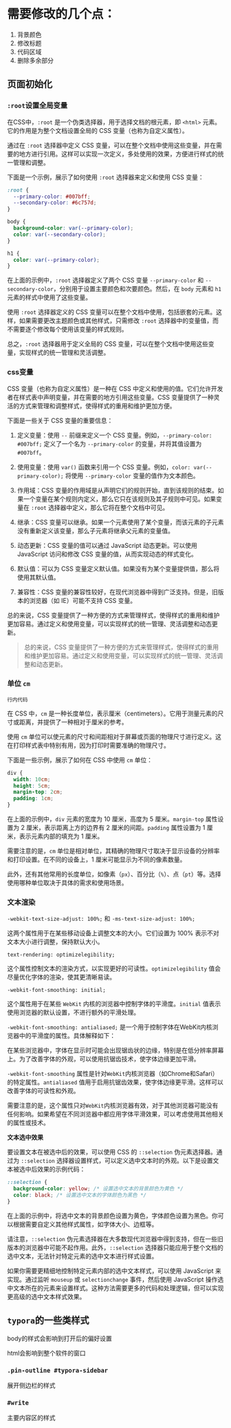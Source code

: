 # 需要修改的几个点：

1. 背景颜色
2. 修改标题
3. 代码区域
4. 删除多余部分

## 页面初始化

### `:root`设置全局变量

在CSS中，`:root` 是一个伪类选择器，用于选择文档的根元素，即 `<html>` 元素。它的作用是为整个文档设置全局的 CSS 变量（也称为自定义属性）。

通过在 `:root` 选择器中定义 CSS 变量，可以在整个文档中使用这些变量，并在需要的地方进行引用。这样可以实现一次定义，多处使用的效果，方便进行样式的统一管理和调整。

下面是一个示例，展示了如何使用 `:root` 选择器来定义和使用 CSS 变量：

```css
:root {
  --primary-color: #007bff;
  --secondary-color: #6c757d;
}

body {
  background-color: var(--primary-color);
  color: var(--secondary-color);
}

h1 {
  color: var(--primary-color);
}
```

在上面的示例中，`:root` 选择器定义了两个 CSS 变量 `--primary-color` 和 `--secondary-color`，分别用于设置主要颜色和次要颜色。然后，在 `body` 元素和 `h1` 元素的样式中使用了这些变量。

使用 `:root` 选择器定义的 CSS 变量可以在整个文档中使用，包括嵌套的元素。这样，如果需要更改主题颜色或其他样式，只需修改 `:root` 选择器中的变量值，而不需要逐个修改每个使用该变量的样式规则。

总之，`:root` 选择器用于定义全局的 CSS 变量，可以在整个文档中使用这些变量，实现样式的统一管理和灵活调整。

### css变量

CSS 变量（也称为自定义属性）是一种在 CSS 中定义和使用的值。它们允许开发者在样式表中声明变量，并在需要的地方引用这些变量。CSS 变量提供了一种灵活的方式来管理和调整样式，使得样式的重用和维护更加方便。

下面是一些关于 CSS 变量的重要信息：

1. 定义变量：使用 `--` 前缀来定义一个 CSS 变量。例如，`--primary-color: #007bff;` 定义了一个名为 `--primary-color` 的变量，并将其值设置为 `#007bff`。

2. 使用变量：使用 `var()` 函数来引用一个 CSS 变量。例如，`color: var(--primary-color);` 将使用 `--primary-color` 变量的值作为文本颜色。

3. 作用域：CSS 变量的作用域是从声明它们的规则开始，直到该规则的结束。如果一个变量在某个规则内定义，那么它只在该规则及其子规则中可见。如果变量在 `:root` 选择器中定义，那么它将在整个文档中可见。

4. 继承：CSS 变量可以继承。如果一个元素使用了某个变量，而该元素的子元素没有重新定义该变量，那么子元素将继承父元素的变量值。

5. 动态更新：CSS 变量的值可以通过 JavaScript 动态更新。可以使用 JavaScript 访问和修改 CSS 变量的值，从而实现动态的样式变化。

6. 默认值：可以为 CSS 变量定义默认值。如果没有为某个变量提供值，那么将使用其默认值。

7. 兼容性：CSS 变量的兼容性较好，在现代浏览器中得到广泛支持。但是，旧版本的浏览器（如 IE）可能不支持 CSS 变量。

总的来说，CSS 变量提供了一种方便的方式来管理样式，使得样式的重用和维护更加容易。通过定义和使用变量，可以实现样式的统一管理、灵活调整和动态更新。

> 总的来说，CSS 变量提供了一种方便的方式来管理样式，使得样式的重用和维护更加容易。通过定义和使用变量，可以实现样式的统一管理、灵活调整和动态更新。
>

### 单位 `cm`

`行内代码`

在 CSS 中，`cm` 是一种长度单位，表示厘米（centimeters）。它用于测量元素的尺寸或距离，并提供了一种相对于厘米的参考。

使用 `cm` 单位可以使元素的尺寸和间距相对于屏幕或页面的物理尺寸进行定义。这在打印样式表中特别有用，因为打印时需要准确的物理尺寸。

下面是一些示例，展示了如何在 CSS 中使用 `cm` 单位：

```css
div {
  width: 10cm;
  height: 5cm;
  margin-top: 2cm;
  padding: 1cm;
}
```

在上面的示例中，`div` 元素的宽度为 10 厘米，高度为 5 厘米。`margin-top` 属性设置为 2 厘米，表示距离上方的边界有 2 厘米的间距。`padding` 属性设置为 1 厘米，表示元素内部的填充为 1 厘米。

需要注意的是，`cm` 单位是相对单位，其精确的物理尺寸取决于显示设备的分辨率和打印设置。在不同的设备上，1 厘米可能显示为不同的像素数量。

此外，还有其他常用的长度单位，如像素（`px`）、百分比（`%`）、点（`pt`）等。选择使用哪种单位取决于具体的需求和使用场景。

### 文本渲染

`-webkit-text-size-adjust: 100%;` 和 `-ms-text-size-adjust: 100%;`

这两个属性用于在某些移动设备上调整文本的大小。它们设置为 100% 表示不对文本大小进行调整，保持默认大小。

`text-rendering: optimizelegibility;`

这个属性控制文本的渲染方式，以实现更好的可读性。`optimizelegibility` 值会尽量优化字体的渲染，使其更清晰易读。

`-webkit-font-smoothing: initial;`

这个属性用于在某些 `WebKit` 内核的浏览器中控制字体的平滑度。`initial` 值表示使用浏览器的默认设置，不进行额外的平滑处理。

`-webkit-font-smoothing: antialiased;` 是一个用于控制字体在WebKit内核浏览器中的平滑度的属性。具体解释如下：

在某些浏览器中，字体在显示时可能会出现锯齿状的边缘，特别是在低分辨率屏幕上。为了改善字体的外观，可以使用抗锯齿技术，使字体边缘更加平滑。

`-webkit-font-smoothing` 属性是针对`WebKit`内核浏览器（如Chrome和Safari）的特定属性。`antialiased` 值用于启用抗锯齿效果，使字体边缘更平滑。这样可以改善字体的可读性和外观。

需要注意的是，这个属性只对`WebKit`内核浏览器有效，对于其他浏览器可能没有任何影响。如果希望在不同浏览器中都应用字体平滑效果，可以考虑使用其他相关的属性或技术。

**文本选中效果**

要设置文本在被选中后的效果，可以使用 CSS 的 `::selection` 伪元素选择器。通过为 `::selection` 选择器设置样式，可以定义选中文本时的外观。以下是设置文本被选中后效果的示例代码：

```css
::selection {
  background-color: yellow; /* 设置选中文本的背景颜色为黄色 */
  color: black; /* 设置选中文本的字体颜色为黑色 */
}
```

在上面的示例中，将选中文本的背景颜色设置为黄色，字体颜色设置为黑色。你可以根据需要自定义其他样式属性，如字体大小、边框等。

请注意，`::selection` 伪元素选择器在大多数现代浏览器中得到支持，但在一些旧版本的浏览器中可能不起作用。此外，`::selection` 选择器只能应用于整个文档的选中文本，无法针对特定元素的选中文本进行样式设置。

如果你需要更精细地控制特定元素内部的选中文本样式，可以使用 JavaScript 来实现。通过监听 `mouseup` 或 `selectionchange` 事件，然后使用 JavaScript 操作选中文本所在的元素来设置样式。这种方法需要更多的代码和处理逻辑，但可以实现更高级的选中文本样式效果。

## `typora`的一些类样式 

body的样式会影响到打开后的偏好设置

html会影响到整个软件的窗口

### `.pin-outline #typora-sidebar`

展开侧边栏的样式

### `#write`

主要内容区的样式

